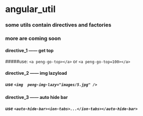 # angular_util
### some utils contain directives and factories
### more are coming soon
#### directive_1 —— get top 
#####use: `<a peng-go-top></a>` or  `<a peng-go-top=100></a>`
#### directive_2 —— img lazyload
##### use `<img  peng-img-lazy="images/5.jpg" />`
#### directive_3 —— auto hide bar
##### use `<auto-hide-bar><ion-tabs>...</ion-tabs></auto-hide-bar>`

